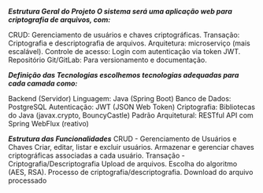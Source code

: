 ***Estrutura Geral do Projeto
O sistema será uma aplicação web para criptografia de arquivos, com:***

CRUD: Gerenciamento de usuários e chaves criptográficas.
Transação: Criptografia e descriptografia de arquivos.
Arquitetura: microserviço (mais escalável).
Controle de acesso: Login com autenticação via token JWT.
Repositório Git/GitLab: Para versionamento e documentação.


***Definição das Tecnologias
escolhemos tecnologias adequadas para cada camada como:***

Backend (Servidor)
Linguagem: Java (Spring Boot)
Banco de Dados: PostgreSQL
Autenticação: JWT (JSON Web Token)
Criptografia: Bibliotecas do Java (javax.crypto, BouncyCastle)
Padrão Arquitetural: RESTful API com Spring WebFlux (reativo)

***Estrutura das Funcionalidades***
CRUD - Gerenciamento de Usuários e Chaves
Criar, editar, listar e excluir usuários.
Armazenar e gerenciar chaves criptográficas associadas a cada usuário.
Transação - Criptografia/Descriptografia
Upload de arquivos.
Escolha do algoritmo (AES, RSA).
Processo de criptografia/descriptografia.
Download do arquivo processado
